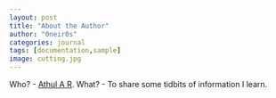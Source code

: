 ```yaml
---
layout: post
title: "About the Author"
author: "0neir0s"
categories: journal
tags: [documentation,sample]
image: cutting.jpg
---
```


Who? - [Athul A R](https://0neir0s.github.io).
What? - To share some tidbits of information I learn.
